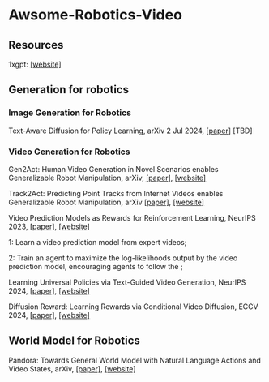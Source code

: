 # Awsome-Robotics-Video

## Resources

1xgpt: [[website]](https://github.com/1x-technologies/1xgpt)

## Generation for robotics

### Image Generation for Robotics

Text-Aware Diffusion for Policy Learning, arXiv 2 Jul 2024, [[paper]](https://arxiv.org/pdf/2407.01903) [TBD]

### Video Generation for Robotics

Gen2Act: Human Video Generation in Novel Scenarios enables Generalizable Robot Manipulation, arXiv, [[paper]](https://arxiv.org/pdf/2409.16283), [[website]](https://homangab.github.io/gen2act/)

Track2Act: Predicting Point Tracks from Internet Videos enables Generalizable Robot Manipulation, arXiv [[paper]](https://arxiv.org/pdf/2405.01527), [[website]](https://homangab.github.io/track2act/)

Video Prediction Models as Rewards for Reinforcement Learning, NeurIPS 2023, [[paper]](https://arxiv.org/pdf/2305.14343), [[website]](https://www.escontrela.me/viper/)

1: Learn a video prediction model from expert videos;

2: Train an agent to maximize the log-likelihoods output by the video prediction model, encouraging agents to follow the ;




Learning Universal Policies via Text-Guided Video Generation, NeurIPS 2024, [[paper]](https://proceedings.neurips.cc/paper_files/paper/2023/file/1d5b9233ad716a43be5c0d3023cb82d0-Paper-Conference.pdf), [[website]](https://universal-policy.github.io/)

Diffusion Reward: Learning Rewards via Conditional Video Diffusion, ECCV 2024, [[paper]](https://diffusion-reward.github.io/resources/Diffusion_Reward_Learning_Rewards_via_Conditional_Video_Diffusion.pdf), [[website]](https://diffusion-reward.github.io/)



## World Model for Robotics

Pandora: Towards General World Model with Natural Language Actions and Video States, arXiv, [[paper]](https://arxiv.org/pdf/2406.09455), [[website]](https://world-model.maitrix.org/)


